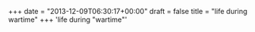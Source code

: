 +++
date = "2013-12-09T06:30:17+00:00"
draft = false
title = "life during wartime"
+++
&#x27;life during &quot;wartime&quot;'

